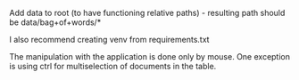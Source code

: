 Add data to root (to have functioning relative paths) - resulting path should be data/bag+of+words/*

I also recommend creating venv from requirements.txt

The manipulation with the application is done only by mouse. One exception is using ctrl for multiselection of documents in the table.
